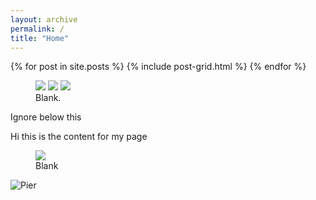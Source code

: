 ```yaml
---
layout: archive
permalink: /
title: "Home"
---
```


<div class="tiles">
{% for post in site.posts %}
	{% include post-grid.html %}
{% endfor %}
</div><!-- /.tiles -->

<figure class="third">
	<img src="https://derekponce.github.io/site/images/Pier_DerekEthan.jpg">
	<img src="https://derekponce.github.io/site/images/Derek_Sushi.jpg">
	<img src="https://derekponce.github.io/site/images/Family_DerekMo.jpg">
	<figcaption>Blank.</figcaption>
</figure>




Ignore below this

Hi this is the content for my page
<figure>
	<img src="https://derekponce.github.io/site/images/Pier_DerekEthan.jpg">
	<figcaption>Blank</figcaption>
</figure>

<picture>
  <source media="(min-width: 650px)" srcset="
https://derekponce.github.io/site/images/Pier_DerekEthan.jpg">
  <source media="(min-width: 465px)" srcset="
https://derekponce.github.io/site/images/Pier_DerekEthan.jpg">
  <img src="https://derekponce.github.io/site/images/Pier_DerekEthan.jpg" alt="Pier" style="width:auto;">
</picture>
